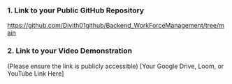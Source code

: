 
### 1. Link to your Public GitHub Repository
https://github.com/Divith01github/Backend_WorkForceManagement/tree/main

### 2. Link to your Video Demonstration
(Please ensure the link is publicly accessible)
[Your Google Drive, Loom, or YouTube Link Here]

